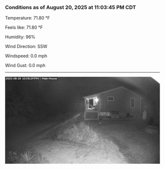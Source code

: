 ### Conditions as of August 20, 2025 at 11:03:45 PM CDT 

Temperature: 71.80 &deg;F

Feels like: 71.80 &deg;F

Humidity: 96%

Wind Direction: SSW

Windspeed: 0.0 mph

Wind Gust: 0.0 mph

---

<img src="./images/latest.jpeg"/>

